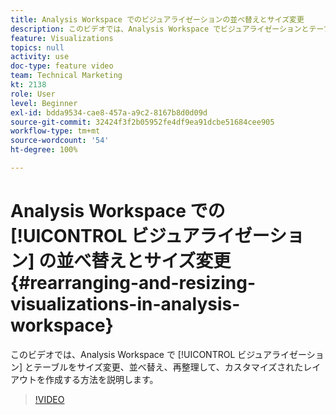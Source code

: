 ```yaml
---
title: Analysis Workspace でのビジュアライゼーションの並べ替えとサイズ変更
description: このビデオでは、Analysis Workspace でビジュアライゼーションとテーブルをサイズ変更、並べ替え、再整理して、カスタマイズされたレイアウトを作成する方法を説明します。
feature: Visualizations
topics: null
activity: use
doc-type: feature video
team: Technical Marketing
kt: 2138
role: User
level: Beginner
exl-id: bdda9534-cae8-457a-a9c2-8167b8d0d09d
source-git-commit: 32424f3f2b05952fe4df9ea91dcbe51684cee905
workflow-type: tm+mt
source-wordcount: '54'
ht-degree: 100%

---
```


# Analysis Workspace での [!UICONTROL ビジュアライゼーション] の並べ替えとサイズ変更 {#rearranging-and-resizing-visualizations-in-analysis-workspace}

このビデオでは、Analysis Workspace で [!UICONTROL ビジュアライゼーション] とテーブルをサイズ変更、並べ替え、再整理して、カスタマイズされたレイアウトを作成する方法を説明します。

>[!VIDEO](https://video.tv.adobe.com/v/24707/?quality=12)
